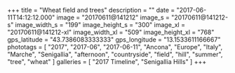 +++
title = "Wheat field and trees"
description = ""
date = "2017-06-11T14:12:12.000"
image = "20170611@141212"
image_s = "20170611@141212-s"
image_width_s = "199"
image_height_s = "300"
image_xl = "20170611@141212-xl"
image_width_xl = "509"
image_height_xl = "768"
gps_latitude = "43.7386083333333"
gps_longitude = "13.1533611166667"
phototags = [ "2017", "2017-06", "2017-06-11", "Ancona", "Europe", "Italy", "Marche", "Senigallia", "afternoon", "countryside", "field", "hill", "summer", "tree", "wheat" ]
galleries = [ "2017 Timeline", "Senigallia Hills" ]
+++
